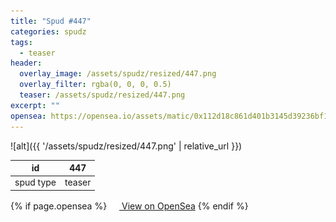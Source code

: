 ```yaml
---
title: "Spud #447"
categories: spudz
tags:
  - teaser
header:
  overlay_image: /assets/spudz/resized/447.png
  overlay_filter: rgba(0, 0, 0, 0.5)
  teaser: /assets/spudz/resized/447.png
excerpt: ""
opensea: https://opensea.io/assets/matic/0x112d18c861d401b3145d39236bf149f01e18beed/447
---
```

![alt]({{ '/assets/spudz/resized/447.png' | relative_url }})

| id | 447 |
|-|-|
| spud type | teaser |

{% if page.opensea %}
<a href="{{page.opensea}}" class="btn btn--info" onclick="window.open(this.href, '_blank'); return false;"><img src="/assets/images/opensea.svg" width="16px"><span>  View on OpenSea</span></a>
{% endif %}
